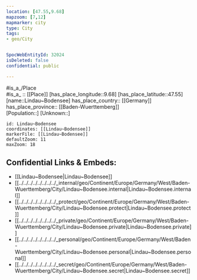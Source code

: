 ```yaml
---
location: [47.55,9.68] 
mapzoom: [7,12] 
mapmarker: city 
type: City
tags:
- geo/City


SpocWebEntityId: 32024
isDeleted: false
confidential: public

---
```

#is_a_/Place  
#is_a_ :: [[Place]] 
[has_place_longitude::9.68] 
[has_place_latitude::47.55] 
[name::Lindau~Bodensee] 
has_place_country:: [[Germany]]  
has_place_province:: [[Baden-Wuerttemberg]]  
[Population::] 
[Unknown::] 


```leaflet
id: Lindau~Bodensee
coordinates: [[Lindau~Bodensee]] 
markerFile: [[Lindau~Bodensee]] 
defaultZoom: 11 
maxZoom: 18
```


## Confidential Links & Embeds: 
- [[Lindau~Bodensee|Lindau~Bodensee]]  
- [[../../../../../../../../_internal/geo/Continent/Europe/Germany/West/Baden-Wuerttemberg/City/Lindau~Bodensee.internal|Lindau~Bodensee.internal]] 
- [[../../../../../../../../_protect/geo/Continent/Europe/Germany/West/Baden-Wuerttemberg/City/Lindau~Bodensee.protect|Lindau~Bodensee.protect]] 
- [[../../../../../../../../_private/geo/Continent/Europe/Germany/West/Baden-Wuerttemberg/City/Lindau~Bodensee.private|Lindau~Bodensee.private]] 
- [[../../../../../../../../_personal/geo/Continent/Europe/Germany/West/Baden-Wuerttemberg/City/Lindau~Bodensee.personal|Lindau~Bodensee.personal]] 
- [[../../../../../../../../_secret/geo/Continent/Europe/Germany/West/Baden-Wuerttemberg/City/Lindau~Bodensee.secret|Lindau~Bodensee.secret]] 
